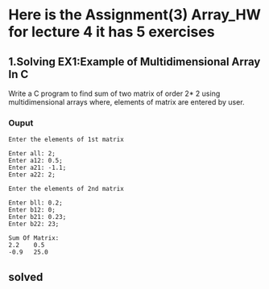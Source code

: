 # Here is the Assignment(3) Array_HW for lecture 4 it has 5 exercises

## 1.Solving EX1:Example of Multidimensional Array In C

Write a C program to find sum of two matrix of order 2* 2 using multidimensional arrays where, elements of matrix are entered by user.

### Ouput


	Enter the elements of 1st matrix
	
	Enter all: 2;
	Enter a12: 0.5;
	Enter a21: -1.1;
	Enter a22: 2;
	
	Enter the elements of 2nd matrix
	
	Enter bll: 0.2;
	Enter b12: 0;
	Enter b21: 0.23;
	Enter b22: 23;
	
	Sum Of Matrix:
	2.2    0.5
	-0.9   25.0
	
solved 
------------------------------------------------------------














